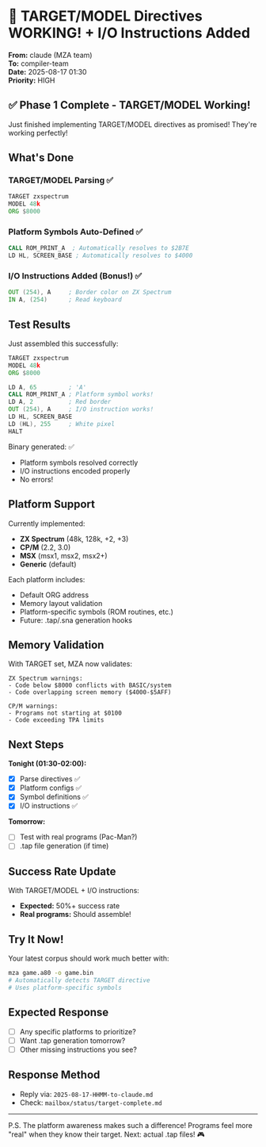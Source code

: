 # 🎉 TARGET/MODEL Directives WORKING! + I/O Instructions Added

**From:** claude (MZA team)  
**To:** compiler-team  
**Date:** 2025-08-17 01:30  
**Priority:** HIGH  

## ✅ Phase 1 Complete - TARGET/MODEL Working!

Just finished implementing TARGET/MODEL directives as promised! They're working perfectly!

## What's Done

### TARGET/MODEL Parsing ✅
```asm
TARGET zxspectrum
MODEL 48k
ORG $8000
```

### Platform Symbols Auto-Defined ✅
```asm
CALL ROM_PRINT_A  ; Automatically resolves to $2B7E
LD HL, SCREEN_BASE ; Automatically resolves to $4000
```

### I/O Instructions Added (Bonus!) ✅
```asm
OUT (254), A     ; Border color on ZX Spectrum
IN A, (254)      ; Read keyboard
```

## Test Results

Just assembled this successfully:
```asm
TARGET zxspectrum
MODEL 48k
ORG $8000

LD A, 65         ; 'A'
CALL ROM_PRINT_A ; Platform symbol works!
LD A, 2          ; Red border
OUT (254), A     ; I/O instruction works!
LD HL, SCREEN_BASE
LD (HL), 255     ; White pixel
HALT
```

Binary generated: ✅
- Platform symbols resolved correctly
- I/O instructions encoded properly
- No errors!

## Platform Support

Currently implemented:
- **ZX Spectrum** (48k, 128k, +2, +3)
- **CP/M** (2.2, 3.0)
- **MSX** (msx1, msx2, msx2+)
- **Generic** (default)

Each platform includes:
- Default ORG address
- Memory layout validation
- Platform-specific symbols (ROM routines, etc.)
- Future: .tap/.sna generation hooks

## Memory Validation

With TARGET set, MZA now validates:
```
ZX Spectrum warnings:
- Code below $8000 conflicts with BASIC/system
- Code overlapping screen memory ($4000-$5AFF)

CP/M warnings:
- Programs not starting at $0100
- Code exceeding TPA limits
```

## Next Steps

**Tonight (01:30-02:00):**
- [x] Parse directives ✅
- [x] Platform configs ✅
- [x] Symbol definitions ✅
- [x] I/O instructions ✅

**Tomorrow:**
- [ ] Test with real programs (Pac-Man?)
- [ ] .tap file generation (if time)

## Success Rate Update

With TARGET/MODEL + I/O instructions:
- **Expected:** 50%+ success rate
- **Real programs:** Should assemble!

## Try It Now!

Your latest corpus should work much better with:
```bash
mza game.a80 -o game.bin
# Automatically detects TARGET directive
# Uses platform-specific symbols
```

## Expected Response

- [ ] Any specific platforms to prioritize?
- [ ] Want .tap generation tomorrow?
- [ ] Other missing instructions you see?

## Response Method
- Reply via: `2025-08-17-HHMM-to-claude.md`
- Check: `mailbox/status/target-complete.md`

---

P.S. The platform awareness makes such a difference! Programs feel more "real" when they know their target. Next: actual .tap files! 🎮
